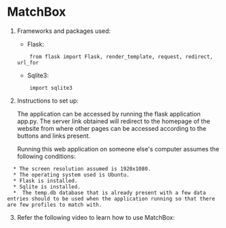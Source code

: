 # MatchBox

1. Frameworks and packages used:
        
    * Flask:
    ```
        from flask import Flask, render_template, request, redirect, url_for
    ```
    
    * Sqlite3:
    ```
        import sqlite3
     ```
    
2. Instructions to set up:

    The application can be accessed by running the flask application app.py. The server link obtained will redirect to the homepage of the website from where other pages can   be accessed according to the buttons and links present.
    
    Running this web application on someone else's computer assumes the following conditions:
  ```
    * The screen resolution assumed is 1920x1080.
    * The operating system used is Ubuntu.
    * Flask is installed.
    * Sqlite is installed.
    *  The temp.db database that is already present with a few data entries should to be used when the application running so that there are few profiles to match with.
   ```
   
 3. Refer the following video to learn how to use MatchBox:
